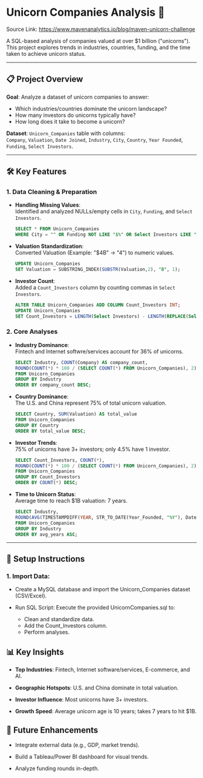 
# Unicorn Companies Analysis 🦄
Source Link: https://www.mavenanalytics.io/blog/maven-unicorn-challenge

A SQL-based analysis of companies valued at over $1 billion ("unicorns"). This project explores trends in industries, countries, funding, and the time taken to achieve unicorn status.

---

## 📋 Project Overview
**Goal**: Analyze a dataset of unicorn companies to answer:  
- Which industries/countries dominate the unicorn landscape?  
- How many investors do unicorns typically have?  
- How long does it take to become a unicorn?  

**Dataset**: `Unicorn_Companies` table with columns:  
`Company`, `Valuation`, `Date Joined`, `Industry`, `City`, `Country`, `Year Founded`, `Funding`, `Select Investors`.

---

## 🛠️ Key Features
### 1. **Data Cleaning & Preparation**  
- **Handling Missing Values**:  
    Identified and analyzed NULLs/empty cells in `City`, `Funding`, and `Select Investors`.
    ```sql
    SELECT * FROM Unicorn_Companies 
    WHERE City = "" OR Funding NOT LIKE "$%" OR Select Investors LIKE "n/a";
    ```

- **Valuation Standardization**:  
    Converted Valuation (Example: "$4B" → "4") to numeric values.
    ```sql  
    UPDATE Unicorn_Companies
    SET Valuation = SUBSTRING_INDEX(SUBSTR(Valuation,2), "B", 1);
    ```

- **Investor Count**:  
    Added a `Count_Investors` column by counting commas in `Select Investors`.
    ```sql
    ALTER TABLE Unicorn_Companies ADD COLUMN Count_Investors INT;
    UPDATE Unicorn_Companies
    SET Count_Investors = LENGTH(Select Investors) - LENGTH(REPLACE(Select Investors, ",", "")) + 1;
    ```

### 2. **Core Analyses**  
- **Industry Dominance**:  
    Fintech and Internet softwre/services account for 36% of unicorns.
    ```sql
    SELECT Industry, COUNT(Company) AS company_count, 
    ROUND(COUNT(*) * 100 / (SELECT COUNT(*) FROM Unicorn_Companies), 2) AS percent_count
    FROM Unicorn_Companies
    GROUP BY Industry
    ORDER BY company_count DESC;
    ```
- **Country Dominance**:  
    The U.S. and China represent 75% of total unicorn valuation.
    ```sql
    SELECT Country, SUM(Valuation) AS total_value
    FROM Unicorn_Companies
    GROUP BY Country
    ORDER BY total_value DESC;
    ```
- **Investor Trends**:  
    75% of unicorns have 3+ investors; only 4.5% have 1 investor.
    ```sql
    SELECT Count_Investors, COUNT(*), 
    ROUND(COUNT(*) * 100 / (SELECT COUNT(*) FROM Unicorn_Companies), 2) AS percent
    FROM Unicorn_Companies
    GROUP BY Count_Investors
    ORDER BY COUNT(*) DESC;
    ```
- **Time to Unicorn Status**:  
    Average time to reach $1B valuation: 7 years.
    ```sql
    SELECT Industry, 
    ROUND(AVG(TIMESTAMPDIFF(YEAR, STR_TO_DATE(Year_Founded, "%Y"), Date_Joined)), 0) AS avg_years
    FROM Unicorn_Companies
    GROUP BY Industry
    ORDER BY avg_years ASC;
    ```
---
## 🚀 Setup Instructions
### 1. **Import Data**:

- Create a MySQL database and import the Unicorn_Companies dataset (CSV/Excel).

- Run SQL Script:
Execute the provided UnicornCompanies.sql to:  
    - Clean and standardize data.
    - Add the Count_Investors column.
    - Perform analyses.

## 📊 Key Insights
- **Top Industries**: Fintech, Internet software/services, E-commerce, and AI.

- **Geographic Hotspots**: U.S. and China dominate in total valuation.

- **Investor Influence**: Most unicorns have 3+ investors.

- **Growth Speed**: Average unicorn age is 10 years; takes 7 years to hit $1B.

## 🔧 Future Enhancements
- Integrate external data (e.g., GDP, market trends).

- Build a Tableau/Power BI dashboard for visual trends.

- Analyze funding rounds in-depth.



